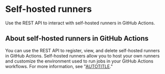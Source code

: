 # Self-hosted runners

Use the REST API to interact with self-hosted runners in GitHub Actions.

## About self-hosted runners in GitHub Actions

You can use the REST API to register, view, and delete self-hosted runners in GitHub Actions. Self-hosted runners allow you to host your own runners and customize the environment used to run jobs in your GitHub Actions workflows. For more information, see "[AUTOTITLE](/actions/hosting-your-own-runners)."
